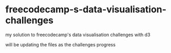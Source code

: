 # freecodecamp-s-data-visualisation-challenges
my solution to freecodecamp's data visualisation challenges with d3

will be updating the files as the challenges progress
